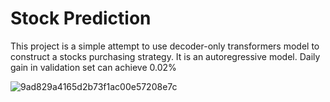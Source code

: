# Stock Prediction
This project is a simple attempt to use decoder-only transformers model to construct a stocks purchasing strategy. It is an autoregressive model.
Daily gain in validation set can achieve 0.02%

![9ad829a4165d2b73f1ac00e57208e7c](https://github.com/backprop07/stock_prediction/assets/145527047/cbc1726a-c7e6-431b-9491-a1623e624bb8)
